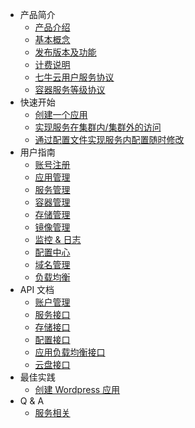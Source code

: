 * 产品简介
  * [产品介绍](introduction/product-introduction.md)
  * [基本概念](introduction/basic-concepts.md)
  * [发布版本及功能](introduction/changelog.md)
  * [计费说明](introduction/prices.md)
  * [七牛云用户服务协议](introduction/conditions-of-use.md)
  * [容器服务等级协议](introduction/kirk-sla.md)
* 快速开始
  * [创建一个应用](quick-start/create-app.md)
  * [实现服务在集群内/集群外的访问](quick-start/cluster-app.md)
  * [通过配置文件实现服务内配置随时修改](quick-start/config-file-quick-start.md)
* 用户指南
  * [账号注册](user-guide/registry.md)
  * [应用管理](user-guide/app.md)
  * [服务管理](user-guide/service.md)
  * [容器管理](user-guide/container.md)
  * [存储管理](user-guide/storage.md)
  * [镜像管理](user-guide/image.md)
  * [监控 & 日志](user-guide/log-and-monitor.md)
  * [配置中心](user-guide/configmap.md)
  * [域名管理](user-guide/domain.md)
  * [负载均衡](user-guide/load-balance.md)
* API 文档
  * [账户管理](api-doc/account.md)
  * [服务接口](api-doc/service.md)
  * [存储接口](api-doc/volume.md)
  * [配置接口](api-doc/configmap.md)
  * [应用负载均衡接口](api-doc/alb.md)
  * [云盘接口](api-doc/volume.md)
* 最佳实践
  * [创建 Wordpress 应用](best-practise/create-wordpress-app.md)
* Q & A
  * [服务相关](q-and-a/about-service.md)
